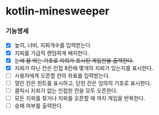 # kotlin-minesweeper

### 기능명세
- [x] 높이, 너비, 지뢰개수를 입력받는다
- [x] 지뢰를 가급적 랜덤하게 배치한다.
- [x] ~~눈에 잘 띄는 기호로 지뢰가 표시된 게임판을 출력한다.~~
- [x] 지뢰가 아닌 칸은 인접 8칸에 몇개의 지뢰가 있는지를 표시한다.
- [ ] 사용자에게 오픈할 칸의 좌표를 입력받는다.
- [ ] 열린 칸은 힌트를 표시하고, 닫힌 칸은 임의의 기호로 표시한다.
- [ ] 클릭시 지뢰가 없는 인접한 칸을 모두 오픈한다.
- [ ] 모든 지뢰를 찾거나 지뢰를 오픈할 때 까지 게임을 반복한다.
- [ ] 승패 여부를 출력한다.